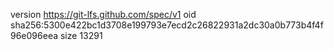 version https://git-lfs.github.com/spec/v1
oid sha256:5300e422bc1d3708e199793e7ecd2c26822931a2dc30a0b773b4f4f96e096eea
size 13291
